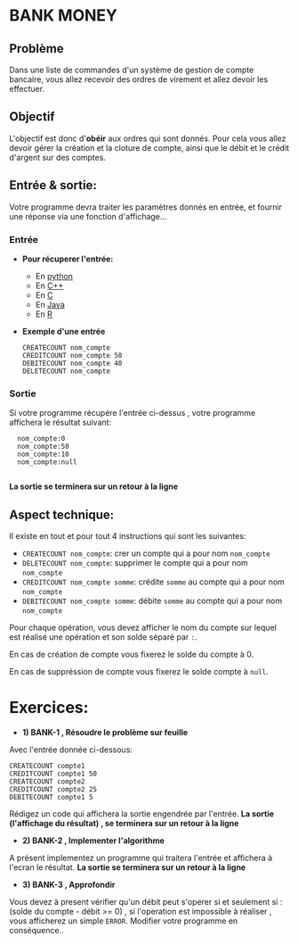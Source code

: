 # BANK MONEY

## Problème
Dans une liste de commandes d'un système de gestion de compte bancaire, vous allez recevoir des ordres de virement et allez devoir les effectuer.

## Objectif
L'objectif est donc d'**obéir** aux ordres qui sont donnés. Pour cela vous allez devoir gérer la création et la cloture de compte, ainsi que le débit et le crédit d'argent sur des comptes.

## Entrée & sortie:
Votre programme devra traiter les paramètres donnés en entrée, et fournir une réponse via une fonction d'affichage...

### Entrée

+ **Pour récuperer l'entrée:**

  + En [python](https://github.com/GRnice/ConcoursJuin/blob/master/IO/entreePython.md  "python")
  + En [C++](https://github.com/GRnice/ConcoursJuin/blob/master/IO/entreeCPP.md  "C++")
  + En [C](https://github.com/GRnice/ConcoursJuin/blob/master/IO/smartStack/entreeC.md "C")
  + En [Java](https://github.com/GRnice/ConcoursJuin/blob/master/IO/entreeJava.md "Java")
  + En [R](https://github.com/GRnice/ConcoursJuin/blob/master/IO/entreeR.md "Java")

+ **Exemple d'une entrée**
  ```
  CREATECOUNT nom_compte
  CREDITCOUNT nom_compte 50
  DEBITECOUNT nom_compte 40 
  DELETECOUNT nom_compte
  ```

### Sortie

Si votre programme récupére l'entrée ci-dessus , votre programme affichera le résultat suivant:

```
  nom_compte:0
  nom_compte:50
  nom_compte:10
  nom_compte:null
  
```
**La sortie se terminera sur un retour à la ligne**

## Aspect technique:
Il existe en tout et pour tout 4 instructions qui sont les suivantes:
  + ```CREATECOUNT nom_compte```: crer un compte qui a pour nom ```nom_compte```
  + ```DELETECOUNT nom_compte```: supprimer le compte qui a pour nom ```nom_compte```
  + ```CREDITCOUNT nom_compte somme```: crédite ```somme``` au compte qui a pour nom ```nom_compte```
  + ```DEBITECOUNT nom_compte somme```: débite ```somme``` au compte qui a pour nom ```nom_compte```

Pour chaque opération, vous devez afficher le nom du compte sur lequel est réalisé une opération et son solde séparé par ```:```.

En cas de création de compte vous fixerez le solde du compte à 0.

En cas de suppréssion de compte vous fixerez le solde compte à ```null```.

# Exercices:

+ **1) BANK-1 , Résoudre le problème sur feuille**

Avec l'entrée donnée ci-dessous:
```
CREATECOUNT compte1
CREDITCOUNT compte1 50
CREATECOUNT compte2
CREDITCOUNT compte2 25
DEBITECOUNT compte1 5
```

Rédigez un code qui affichera la sortie engendrée par l'entrée.
**La sortie (l'affichage du résultat) , se terminera sur un retour à la ligne**

+ **2) BANK-2 , Implementer l'algorithme**

A présent implementez un programme qui traitera l'entrée et affichera à l'ecran le résultat.
**La sortie se terminera sur un retour à la ligne**

+ **3) BANK-3 , Approfondir**

Vous devez à present vérifier qu'un débit peut s'operer si et seulement si : (solde du compte - débit >= 0)
, si l'operation est impossible à réaliser , vous afficherez un simple ```ERROR```.
Modifier votre programme en conséquence..


